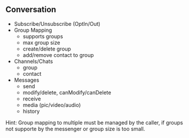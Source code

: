 Conversation
------------

- Subscribe/Unsubscribe (OptIn/Out)
- Group Mapping
    - supports groups
    - max group size
    - create/delete group
    - add/remove contact to group
- Channels/Chats
    - group
    - contact
- Messages
    - send
    - modify/delete, canModify/canDelete
    - receive
    - media (pic/video/audio)
    - history

Hint: Group mapping to multiple must be managed by the caller, if groups not supporte by the messenger or group size is too small.

